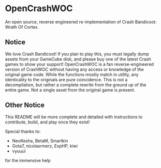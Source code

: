 # OpenCrashWOC
An open source, reverse engineered re-implementation of Crash Bandicoot: Wrath Of Cortex.

## Notice
We love Crash Bandicoot! If you plan to play this, you must legally dump assets from your GameCube disk, and please buy one of the latest Crash games to show your support! OpenCrashWOC is a fan reverse-engineered version of CrashWOC without having any access or knowledge of the original game code. While the functions mostly match in utility, any identicality to the originals are pure coincidence. This is not a decompilation, but rather a complete rewrite from the ground up of the entire game. Not a single asset from the original game is present.

## Other Notice
This README will be more complete and detailed with instructions to contribute, build, and play once they exist!

Special thanks to:

- NeoKesha, BetaM, Smartkin
- Gota7, nicolasrmerz, ExpHP, kiwi
- vyuuui

for the immensive help
